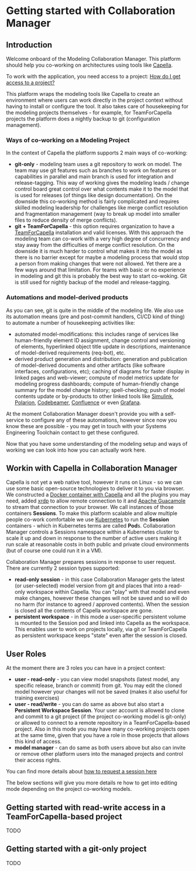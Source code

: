 <!--
 ~ SPDX-FileCopyrightText: Copyright DB Netz AG and the capella-collab-manager contributors
 ~ SPDX-License-Identifier: Apache-2.0
 -->

# Getting started with Collaboration Manager

## Introduction

Welcome onboard of the Modeling Collaboration Manager. This platform should help you co-working on architectures using tools like [Capella](https://www.eclipse.org/capella/).

To work with the application, you need access to a project: [How do I get access to a project?](projects/access.md) <br />

This platform wraps the modeling tools like Capella to create an environment where users can work directly in the project context without having to install or configure the tool. It also takes care of housekeeping for the modeling projects themselves - for example, for TeamForCapella projects the platform does a nightly backup to git (configuration management).

### Ways of co-working on a Modeling Project

In the context of Capella the platform supports 2 main ways of co-working:

 - **git-only** - modeling team uses a git repository to work on model. The team may use git features such as branches to work on features or capabilities in parallel and main branch is used for integration and release-tagging. This way of working gives the modeling leads / change control board great control over what contents make it to the model that is used for releases (of things like design documentation). On the downside this co-working method is fairly complicated and requires skilled modeling leadership for challenges like merge conflict resolution and fragmentation management (way to break up model into smaller files to reduce density of merge conflicts).
 - **git + TeamForCapella** - this option requires organization to have a [TeamForCapella](https://www.obeosoft.com/en/team-for-capella) installation and valid licenses. With this approach the modeling team can co-work with a very high degree of concurrency and stay away from the difficulties of merge conflict resolution. On the downside it is much harder to control what makes it into the model as there is no barrier except for maybe a modeling process that would stop a person from making changes that were not allowed. Yet there are a few ways around that limitation. For teams with basic or no experience in modeling and git this is probably the best way to start co-woking. Git is still used for nightly backup of the model and release-tagging.

### Automations and model-derived products

As you can see, git is quite in the middle of the modeling life. We also use its automation means (pre and post-commit handlers, CI/CD kind of thing) to automate a number of housekeeping activities like:

- automated model-modifications: this includes range of services like human-friendly element ID assignment, change control and versioning of elements, hyperlinked object title update in descriptions, maintenance of model-derived requirements (req-bot), etc.
- derived product generation and distribution: generation and publication of model-derived documents and other artifacts (like software interfaces, configurations, etc); caching of diagrams for faster display in linked pages and web-viewer; compute of model metrics update for modeling progress dashboards; compute of human-friendly change summary for the model change history; spell-checking; push of model contents update or by-products to other linked tools like [Simulink](https://mathworks.com/products/simulink.html), [Polarion](https://polarion.plm.automation.siemens.com/), [Codebeamer](https://codebeamer.com/), [Confluence](https://www.atlassian.com/software/confluence) or even [Grafana](https://grafana.com/).

At the moment Collaboration Manager doesn't provide you with a self-service to configure any of these automations, however since now you know these are possible - you may get in touch with your Systems Engineering Toolchain contact to get these configured.

Now that you have some understanding of the modeling setup and ways of working we can look into how you can actually work here.


## Workin with Capella in Collaboration Manager

Capella is not yet a web native tool, however it runs on Linux - so we can use some basic open-source technologies to deliver it to you via browser. We constructed a [Docker container with Capella](https://github.com/DSD-DBS/capella-dockerimages) and all the plugins you may need, added [xrdp](http://xrdp.org/) to allow remote connection to it and [Apache Guacamole](https://guacamole.apache.org/) to stream that connection to your browser. We call instances of those containers **Sessions**. To make this platform scalable and allow multiple people co-work comfortable we use [Kubernetes](https://kubernetes.io/) to run the **Session** containers - which in Kubernetes terms are called **Pod**s. Collaboration Manager controls a Sessions namespace within a Kubernetes cluster to scale it up and down in response to the number of active users making it run scale at reasonable costs in both public and private cloud environments (but of course one could run it in a VM).

Collaboration Manager prepares sessions in response to user request. There are currently 2 session types supported:

* **read-only session** - in this case Collaboration Manager gets the latest (or user-selected) model version from git and places that into a read-only workspace within Capella. You can "play" with that model and even make changes, however these changes will not be saved and so will do no harm (for instance to agreed / approved contents). When the session is closed all the contents of Capella workspace are gone.
* **persistent workspace** - in this mode a user-specific persistent volume is mounted to the Session pod and linked into Capella as the workspace. This enables user to work on projects locally, via git or TeamForCapella as persistent workspace keeps "state" even after the session is closed.


## User Roles

At the moment there are 3 roles you can have in a project context:

- **user - read-only** - you can view model snapshots (latest model, any specific release, branch or commit) from git. You may edit the cloned model however your changes will not be saved (makes it also useful for training exercises)
- **user - read/write** - you can do same as above but also start a **Persistent Workspace Session**. Your user account is allowed to clone and commit to a git project (if the project co-working model is git-only) or allowed to connect to a remote repository in a TeamForCapella-based project. Also in this mode you may have many co-working projects open at the same time, given that you have a role in those projects that allows this kind of access.
- **model manager** - can do same as both users above but also can invite or remove other platform users into the managed projects and control their access rights.

You can find more details about [how to request a session here](sessions/request.md)

The below sections will give you more details re how to get into editing mode depending on the project co-working models.

## Getting started with read-write access in a TeamForCapella-based project

TODO

## Getting started with a git-only project

TODO
